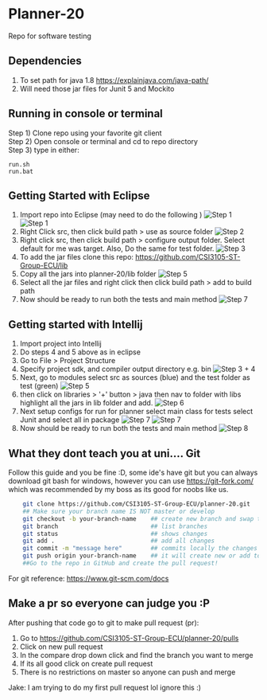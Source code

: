 # Planner-20
Repo for software testing

## Dependencies

1. To set path for java 1.8 https://explainjava.com/java-path/
2. Will need those jar files for Junit 5 and Mockito 

## Running in console or terminal
Step 1) Clone repo using your favorite git client  
Step 2) Open console or terminal and cd to repo directory  
Step 3) type in either: 

    run.sh 
    run.bat

## Getting Started with Eclipse

1. Import repo into Eclipse (may need to do the following )
![Step 1](/scratch/images/e1.PNG "Step 1")
![Step 1](/scratch/images/e1a.PNG "Step 1")
2. Right Click src, then click build path > use as source folder
![Step 2](/scratch/images/e2.PNG "Step 2")
3. Right click src, then click build path > configure output folder. Select default for me was target. Also, Do the same for test folder.
![Step 3](/scratch/images/e3.PNG "Step 3")
4. To add the jar files clone this repo: https://github.com/CSI3105-ST-Group-ECU/lib
5. Copy all the jars into planner-20/lib folder
![Step 5](/scratch/images/e5.PNG "Step 5")
6. Select all the jar files and right click then click build path > add to build path
7. Now should be ready to run both the tests and main method
![Step 7](/scratch/images/e7.PNG "Step 7")

## Getting started with Intellij

1. Import project into Intellij
2. Do steps 4 and 5 above as in eclipse
3. Go to File > Project Structure
4. Specify project sdk, and compiler output directory e.g. bin
![Step 3 + 4](/scratch/images/j3.PNG "Step 3 and 4")
5. Next, go to modules select src as sources (blue) and the test folder as test (green)
![Step 5](/scratch/images/j5.PNG "Step 5")
6. then click on libraries > '+' button > java then nav to folder with libs highlight all the jars in lib folder and add.
![Step 6](/scratch/images/j6.PNG "Step 6")
7. Next setup configs for run for planner select main class for tests select Junit and select all in package
![Step 7](/scratch/images/j7.PNG "Step 7")
![Step 7](/scratch/images/j7a.PNG "Step 7")
8. Now should be ready to run both the tests and main method
![Step 8](/scratch/images/j8.PNG "Step 8")

## What they dont teach you at uni.... Git
Follow this guide and you be fine :D, some ide's have git but you can always download git bash for windows, however you can use https://git-fork.com/ which was recommended by my boss as its good for noobs like us.

```bash
    git clone https://github.com/CSI3105-ST-Group-ECU/planner-20.git
    ## Make sure your branch name IS NOT master or develop
    git checkout -b your-branch-name    ## create new branch and swap to it
    git branch                          ## list branches
    git status                          ## shows changes
    git add .                           ## add all changes     
    git commit -m "message here"        ## commits locally the changes
    git push origin your-branch-name    ## it will create new or add to existing
    ##Go to the repo in GitHub and create the pull request!    
```

For git reference: https://www.git-scm.com/docs

## Make a pr so everyone can judge you :P

After pushing that code go to git to make pull request (pr):

1. Go to https://github.com/CSI3105-ST-Group-ECU/planner-20/pulls
2. Click on new pull request
3. In the compare drop down click and find the branch you want to merge
4. If its all good click on create pull request
5. There is no restrictions on master so anyone can push and merge

Jake: I am trying to do my first pull request lol ignore this :)
